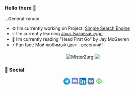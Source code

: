 ### Hello there 👋
...General kenobi
<!--
**MisterZurg/MisterZurg** is a ✨ _special_ ✨ repository because its `README.md` (this file) appears on your GitHub profile. 
-->

- ⚙️ I’m currently working on Project: [Simple Search Engine](https://hyperskill.org/projects/89?track=3)
- 💡 I’m currently learning [Java. Базовый курс](https://stepik.org/course/187/syllabus)
- 📖 I’m currently reading "Head First Go" by Jay McGavren
- ⚡ Fun fact: Мой любимый цвет - весенний!

<p align="center"> 
  <img align="center" src="https://github-readme-stats.vercel.app/api?username=MisterZurg&show_icons=true&theme=shades-of-purple" alt="MisterZurg" />
  <img align="center" src="https://github-readme-stats.vercel.app/api/top-langs/?username=MisterZurg&hide=html&theme=shades-of-purple&layout=compact">
</p>

### 💬 Social 
<p align="center">
  <a href="@misterzurg">
    <img align="center" alt="Telegram" width="22px" src="https://raw.githubusercontent.com/MisterZurg/MisterZurg/main/resourses/telegram.svg" />
  </a>
  <a href="https://discord.gg/HruUqGwrkN">
    <img align="center" alt="Mister_Zurg's Discord Server" width="22px" src="https://raw.githubusercontent.com/MisterZurg/MisterZurg/main/resourses/discord.svg" />
  </a>
  <a href="https://www.linkedin.com/in/misterzurg/">
    <img align="center" alt="Mister_Zurg's LinkedIN" width="22px" src="https://raw.githubusercontent.com/MisterZurg/MisterZurg/main/resourses/linkedin.svg" />
  </a>
  <a>
    <img align="center" alt="@misterzurg" width="22px" src="https://raw.githubusercontent.com/MisterZurg/MisterZurg/main/resourses/vk.svg" />
  </a>
  <a href="https://stepik.org/users/37767932">
    <img align="center" alt="Stepik" width="22px" src="https://raw.githubusercontent.com/MisterZurg/MisterZurg/main/resourses/stepik.svg" />
  </a>
</p>
